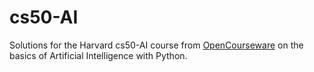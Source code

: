 # cs50-AI

Solutions for the Harvard cs50-AI course from [OpenCourseware](https://cs50.harvard.edu/ai/2020/) on the basics of Artificial Intelligence with Python.
